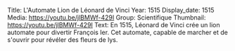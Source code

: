 Title: L'Automate Lion de Léonard de Vinci
Year: 1515
Display_date: 1515
Media: https://youtu.be/jlBMWf-429I
Group: Scientifique
Thumbnail: https://youtu.be/jlBMWf-429I
Text: En 1515, Léonard de Vinci crée un lion automate pour divertir François Ier. Cet automate, capable de marcher et de s'ouvrir pour révéler des fleurs de lys.